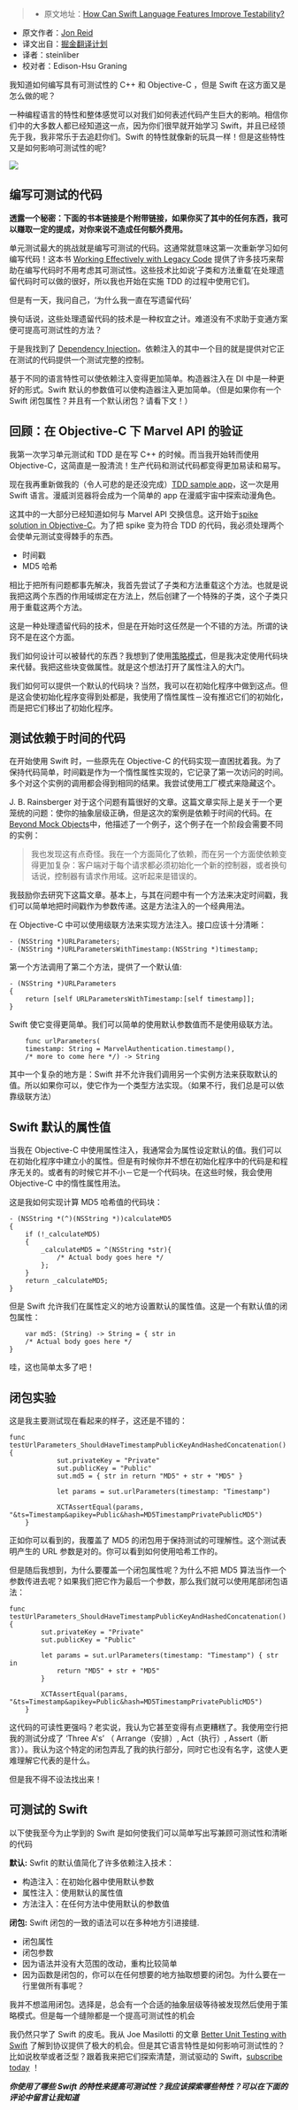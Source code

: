 > * 原文地址：[How Can Swift Language Features Improve Testability?](http://qualitycoding.org/swift-testability/)
* 原文作者：[Jon Reid](http://qualitycoding.org/contact/)
* 译文出自：[掘金翻译计划](https://github.com/xitu/gold-miner)
* 译者：steinliber
* 校对者：Edison-Hsu  Graning


我知道如何编写具有可测试性的 C++ 和 Objective-C ，但是 Swift 在这方面又是怎么做的呢？

一种编程语言的特性和整体感觉可以对我们如何表述代码产生巨大的影响。相信你们中的大多数人都已经知道这一点，因为你们很早就开始学习 Swift，并且已经领先于我，我非常乐于去追赶你们。Swift 的特性就像新的玩具一样！但是这些特性又是如何影响可测试性的呢?

![](http://qualitycoding.org/jrwp/wp-content/uploads/2016/09/tool-contrast@2x.jpg)

## 编写可测试的代码

**透露一个秘密：下面的书本链接是个附带链接，如果你买了其中的任何东西，我可以赚取一定的提成，对你来说不造成任何额外费用。**

单元测试最大的挑战就是编写可测试的代码。这通常就意味这第一次重新学习如何编写代码！这本书 [Working Effectively with Legacy Code](http://www.amazon.com/gp/product/0131177052/ref=as_li_tl?ie=UTF8&camp=1789&creative=9325&creativeASIN=0131177052&linkCode=as2&tag=qualitycoding-20&linkId=CMFUKIQWYHGBBOSN) 提供了许多技巧来帮助在编写代码时不用考虑其可测试性。这些技术比如说‘子类和方法重载’在处理遗留代码时可以做的很好，所以我也开始在实施 TDD 的过程中使用它们。

但是有一天，我问自己，‘为什么我一直在写遗留代码’

换句话说，这些处理遗留代码的技术是一种权宜之计。难道没有不求助于变通方案便可提高可测试性的方法？

于是我找到了 [Dependency Injection](http://qualitycoding.org/dependency-injection/)。依赖注入的其中一个目的就是提供对它正在测试的代码提供一个测试完整的控制。

基于不同的语言特性可以使依赖注入变得更加简单。构造器注入在 DI 中是一种更好的形式。Swift 默认的参数值可以使构造器注入更加简单。（但是如果你有一个 Swift 闭包属性？并且有一个默认闭包？请看下文！）

## 回顾：在 Objective-C 下 Marvel API 的验证

我第一次学习单元测试和 TDD 是在写 C++ 的时候。而当我开始转而使用 Objective-C，这简直是一股清流！生产代码和测试代码都变得更加易读和易写。

现在我再重新做我的（令人可悲的是还没完成）[TDD sample app](http://qualitycoding.org/tdd-sample-archives/)，这一次是用 Swift 语言。漫威浏览器将会成为一个简单的 app 在漫威宇宙中探索动漫角色。

这其中的一大部分已经知道如何与 Marvel API 交换信息。这开始于[spike solution in Objective-C](http://qualitycoding.org/spike-solution-techniques/)。为了把 spike 变为符合 TDD 的代码，我必须处理两个会使单元测试变得棘手的东西。

* 时间戳
* MD5 哈希

相比于把所有问题都事先解决，我首先尝试了子类和方法重载这个方法。也就是说我把这两个东西的作用域绑定在方法上，然后创建了一个特殊的子类，这个子类只用于重载这两个方法。

这是一种处理遗留代码的技术，但是在开始时这任然是一个不错的方法。所谓的诀窍不是在这个方面。

我们如何设计可以被替代的东西？我想到了使用[策略模式](https://en.wikipedia.org/wiki/Strategy_pattern)，但是我决定使用代码块来代替。我把这些块变做属性。就是这个想法打开了属性注入的大门。

我们如何可以提供一个默认的代码块？当然，我可以在初始化程序中做到这点。但是这会使初始化程序变得到处都是，我使用了惰性属性－没有推迟它们的初始化，而是把它们移出了初始化程序。

## 测试依赖于时间的代码

在开始使用 Swift 时，一些原先在 Objective-C 的代码实现一直困扰着我。为了保持代码简单，时间戳是作为一个惰性属性实现的，它记录了第一次访问的时间。多个对这个实例的调用都会得到相同的结果。我尝试使用工厂模式来隐藏这个。

J. B. Rainsberger 对于这个问题有篇很好的文章。这篇文章实际上是关于一个更笼统的问题：使你的抽象层级正确，但是这次的案例是依赖于时间的代码。在[Beyond Mock Objects](http://blog.thecodewhisperer.com/permalink/beyond-mock-objects)中，他描述了一个例子，这个例子在一个阶段会需要不同的实例：

> 我也发现这有点奇怪。我在一个方面简化了依赖，而在另一个方面使依赖变得更加复杂：客户端对于每个请求都必须初始化一个新的控制器，或者换句话说，控制器有请求作用域。这听起来是错误的。

我鼓励你去研究下这篇文章。基本上，与其在问题中有一个方法来决定时间戳，我们可以简单地把时间戳作为参数传递。这是方法注入的一个经典用法。

在 Objective-C 中可以使用级联方法来实现方法注入。接口应该十分清晰：

    - (NSString *)URLParameters;
    - (NSString *)URLParametersWithTimestamp:(NSString *)timestamp;

第一个方法调用了第二个方法，提供了一个默认值:

    - (NSString *)URLParameters
    {
        return [self URLParametersWithTimestamp:[self timestamp]];
    }

Swift 使它变得更简单。我们可以简单的使用默认参数值而不是使用级联方法。

		func urlParameters(
	    timestamp: String = MarvelAuthentication.timestamp(),
	    /* more to come here */) -> String

其中一个复杂的地方是：Swift 并不允许我们调用另一个实例方法来获取默认的值。所以如果你可以，使它作为一个类型方法实现。（如果不行，我们总是可以依靠级联方法）

## Swift 默认的属性值

当我在 Objective-C 中使用属性注入，我通常会为属性设定默认的值。我们可以在初始化程序中建立小的属性。但是有时候你并不想在初始化程序中的代码是和程序无关的。或者有的时候它并不小－它是一个代码块。在这些时候，我会使用 Objective-C 中的惰性属性用法。

这是我如何实现计算 MD5 哈希值的代码块：

    - (NSString *(^)(NSString *))calculateMD5
    {
        if (!_calculateMD5)
        {
            _calculateMD5 = ^(NSString *str){
                /* Actual body goes here */
            };
        }
        return _calculateMD5;
    }

但是 Swift 允许我们在属性定义的地方设置默认的属性值。这是一个有默认值的闭包属性：

		var md5: (String) -> String = { str in
	    /* Actual body goes here */
	}

哇，这也简单太多了吧！

## 闭包实验

这是我主要测试现在看起来的样子，这还是不错的：

    func testUrlParameters_ShouldHaveTimestampPublicKeyAndHashedConcatenation() {
    			sut.privateKey = "Private"
    			sut.publicKey = "Public"
    			sut.md5 = { str in return "MD5" + str + "MD5" }
    
    			let params = sut.urlParameters(timestamp: "Timestamp")
    
    			XCTAssertEqual(params, "&ts=Timestamp&apikey=Public&hash=MD5TimestampPrivatePublicMD5")
    	}

正如你可以看到的，我覆盖了 MD5 的闭包用于保持测试的可理解性。这个测试表明产生的 URL 参数是对的。你可以看到如何使用哈希工作的。

但是随后我想到，为什么要覆盖一个闭包属性呢？为什么不把 MD5 算法当作一个参数传进去呢？如果我们把它作为最后一个参数，那么我们就可以使用尾部闭包语法：

    func testUrlParameters_ShouldHaveTimestampPublicKeyAndHashedConcatenation() {
            sut.privateKey = "Private"
            sut.publicKey = "Public"
    
            let params = sut.urlParameters(timestamp: "Timestamp") { str in
                return "MD5" + str + "MD5"
            }
    
            XCTAssertEqual(params, "&ts=Timestamp&apikey=Public&hash=MD5TimestampPrivatePublicMD5")
        }

这代码的可读性更强吗？老实说，我认为它甚至变得有点更糟糕了。我使用空行把我的测试分成了 ‘Three A's’ （ Arrange（安排）, Act（执行）, Assert（断言））。我认为这个特定的闭包弄乱了我的执行部分，同时它也没有名字，这使人更难理解它代表的是什么。

但是我不得不设法找出来！

## 可测试的 Swift

以下使我至今为止学到的 Swift 是如何使我们可以简单写出写兼顾可测试性和清晰的代码

**默认:** Swfit 的默认值简化了许多依赖注入技术：

*   构造注入：在初始化器中使用默认参数
*   属性注入：使用默认的属性值
*   方法注入：在任何方法中使用默认的参数值

**闭包:** Swift 闭包的一致的语法可以在多种地方引进接缝.

*   闭包属性
*   闭包参数
*   因为语法并没有大范围的改动，重构比较简单
*   因为函数是闭包的，你可以在任何想要的地方抽取想要的闭包。为什么要在一行里做所有事呢？

我并不想滥用闭包。选择是，总会有一个合适的抽象层级等待被发现然后使用于策略模式。但是每一个缝隙都是一个提高可测试性的机会

我仍然只学了 Swift 的皮毛。我从 Joe Masilotti 的文章 [Better Unit Testing with Swift](http://masilotti.com/better-swift-unit-testing/) 了解到协议提供了极大的机会。但是其它语言特性是如何影响可测试性的？比如说枚举或者泛型？跟着我来把它们探索清楚，测试驱动的 Swift，[subscribe today](http://qualitycoding.org/subscribe/) ！

**_你使用了哪些 Swift 的特性来提高可测试性？我应该探索哪些特性？可以在下面的评论中留言让我知道_**

